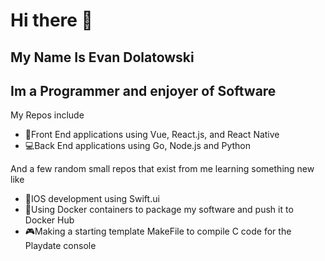 # Hi there 👋

## My Name Is Evan Dolatowski
## Im a Programmer and enjoyer of Software
  
My Repos include
- 📲Front End applications using Vue, React.js, and React Native
- 💻Back End applications using Go, Node.js and Python

And a few random small repos that exist from me learning something new like
- 🍎IOS development using Swift.ui
- 🐳Using Docker containers to package my software and push it to Docker Hub
- 🎮Making a starting template MakeFile to compile C code for the Playdate console





<!--
**GnarlyLasagna/GnarlyLasagna** is a ✨ _special_ ✨ repository because its `README.md` (this file) appears on your GitHub profile.

Here are some ideas to get you started:

- 🔭 I’m currently working on ...
- 🌱 I’m currently learning ...
- 👯 I’m looking to collaborate on ...
- 🤔 I’m looking for help with ...
- 💬 Ask me about ...
- 📫 How to reach me: ...
- 😄 Pronouns: ...
- ⚡ Fun fact: ...
-->
